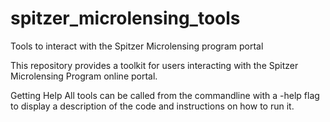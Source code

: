 # spitzer_microlensing_tools
Tools to interact with the Spitzer Microlensing program portal

This repository provides a toolkit for users interacting with the Spitzer Microlensing Program 
online portal. 

Getting Help
All tools can be called from the commandline with a -help flag to display a description of the 
code and instructions on how to run it. 

